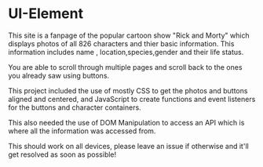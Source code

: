 # UI-Element

This site is a fanpage of the popular cartoon show "Rick and Morty" which displays photos of all 826 characters and thier basic information. This information includes name , location,species,gender and their life status.

You are able to scroll through multiple pages and scroll back to the ones you already saw using buttons.

This project included the use of mostly CSS to get the photos and buttons aligned and centered, and JavaScript to create functions and event listeners for the buttons and character containers.

This also needed the use of DOM Manipulation to access an API which is where all the information was accessed from.

This should work on all devices, please leave an issue if otherwise and it'll get resolved as soon as possible!

